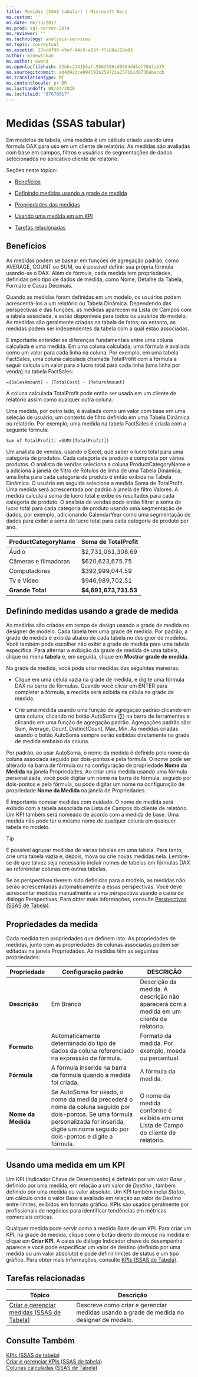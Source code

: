 ```yaml
---
title: Medidas (SSAS tabular) | Microsoft Docs
ms.custom: ''
ms.date: 06/13/2017
ms.prod: sql-server-2014
ms.reviewer: ''
ms.technology: analysis-services
ms.topic: conceptual
ms.assetid: 27ec8f99-e9ef-44c9-a83f-f7c88e128ad3
author: minewiskan
ms.author: owend
ms.openlocfilehash: 52bbc2141b5afc9563580cd9504dd5ef704fa575
ms.sourcegitcommit: ad4d92dce894592a259721a1571b1d8736abacdb
ms.translationtype: MT
ms.contentlocale: pt-BR
ms.lasthandoff: 08/04/2020
ms.locfileid: "87679017"
---
```

# <a name="measures-ssas-tabular"></a>Medidas (SSAS tabular)
  Em modelos de tabela, uma medida é um cálculo criado usando uma fórmula DAX para uso em um cliente de relatório. As medidas são avaliadas com base em campos, filtros e usuários de segmentações de dados selecionados no aplicativo cliente de relatório.  
  
 Seções neste tópico:  
  
-   [Benefícios](#bkmk_understanding)  
  
-   [Definindo medidas usando a grade de medida](#bkmk_def_mg)  
  
-   [Propriedades das medidas](#bkmk_properties)  
  
-   [Usando uma medida em um KPI](#bkmk_KPI)  
  
-   [Tarefas relacionadas](#bkmk_rel_tasks)  
  
##  <a name="benefits"></a><a name="bkmk_understanding"></a> Benefícios  
 As medidas podem se basear em funções de agregação padrão, como AVERAGE, COUNT ou SUM, ou é possível definir sua própria fórmula usando-se o DAX. Além da fórmula, cada medida tem propriedades, definidas pelo tipo de dados de medida, como Nome, Detalhe da Tabela, Formato e Casas Decimais.  
  
 Quando as medidas foram definidas em um modelo, os usuários podem acrescentá-los a um relatório ou Tabela Dinâmica. Dependendo das perspectivas e das funções, as medidas aparecem na Lista de Campos com a tabela associada, e estão disponíveis para todos os usuários do modelo. As medidas são geralmente criadas na tabela de fatos; no entanto, as medidas podem ser independentes da tabela com a qual estão associadas.  
  
 É importante entender as diferenças fundamentais entre uma coluna calculada e uma medida. Em uma coluna calculada, uma fórmula é avaliada como um valor para cada linha na coluna. Por exemplo, em uma tabela FactSales, uma coluna calculada chamada TotalProfit com a fórmula a seguir calcula um valor para o lucro total para cada linha (uma linha por venda) na tabela FactSales:  
  
```  
=[SalesAmount] - [TotalCost] - [ReturnAmount]  
```  
  
 A coluna calculada TotalProfit pode então ser usada em um cliente de relatório assim como qualquer outra coluna.  
  
 Uma medida, por outro lado, é avaliada como um valor com base em uma seleção de usuário; um contexto de filtro definido em uma Tabela Dinâmica ou relatório. Por exemplo, uma medida na tabela FactSales é criada com a seguinte fórmula:  
  
```  
Sum of TotalProfit: =SUM([TotalProfit])  
```  
  
 Um analista de vendas, usando o Excel, que saber o lucro total para uma categoria de produtos. Cada categoria de produto é composta por vários produtos. O analista de vendas seleciona a coluna ProductCategoryName e a adiciona à janela de filtro de Rótulos de linha de uma Tabela Dinâmica; uma linha para cada categoria de produto é então exibida na Tabela Dinâmica. O usuário em seguida seleciona a medida Soma de TotalProfit. Uma medida será acrescentada por padrão à janela de filtro Valores. A medida calcula a soma de lucro total e exibe os resultados para cada categoria de produto. O analista de vendas pode então filtrar a soma de lucro total para cada categoria de produto usando uma segmentação de dados, por exemplo, adicionando CalendarYear como uma segmentação de dados para exibir a soma de lucro total para cada categoria de produto por ano.  
  
|ProductCategoryName|Soma de TotalProfit|  
|-------------------------|------------------------|  
|Áudio|$2,731,061,308.69|  
|Câmeras e filmadoras|$620,623,675.75|  
|Computadores|$392,999,044.59|  
|Tv e Vídeo|$946,989,702.51|  
|**Grande Total**|**$4,691,673,731.53**|  
  
##  <a name="defining-measures-by-using-the-measure-grid"></a><a name="bkmk_def_mg"></a>Definindo medidas usando a grade de medida  
 As medidas são criadas em tempo de design usando a grade de medida no designer de modelo. Cada tabela tem uma grade de medida. Por padrão, a grade de medida é exibida abaixo de cada tabela no designer de modelos. Você também pode escolher não exibir a grade de medida para uma tabela específica. Para alternar a exibição da grade de medida de uma tabela, clique no menu **tabela** e, em seguida, clique em **Mostrar grade de medida**.  
  
 Na grade de medida, você pode criar medidas das seguintes maneiras:  
  
-   Clique em uma célula vazia na grade de medida, e digite uma fórmula DAX na barra de fórmulas. Quando você clicar em ENTER para completar a fórmula, a medida será exibida na célula na grade de medida.  
  
-   Crie uma medida usando uma função de agregação padrão clicando em uma coluna, clicando no botão AutoSoma (∑) na barra de ferramentas e clicando em uma função de agregação padrão. Agregações padrão são: Sum, Average, Count, DistinctCount, Max, Min. As medidas criadas usando o botão AutoSoma sempre serão exibidas diretamente na grade de medida embaixo da coluna.  
  
 Por padrão, ao usar AutoSoma, o nome da medida é definido pelo nome da coluna associada seguido por dois-pontos e pela fórmula. O nome pode ser alterado na barra de fórmula ou na configuração de propriedade **Nome da Medida** na janela Propriedades. Ao criar uma medida usando uma fórmula personalizada, você pode digitar um nome na barra de fórmula, seguido por dois-pontos e pela fórmula, ou pode digitar um nome na configuração de propriedade **Nome da Medida** na janela de Propriedades.  
  
 É importante nomear medidas com cuidado. O nome de medida será exibido com a tabela associada na Lista de Campos do cliente de relatório. Um KPI também será nomeado de acordo com a medida de base. Uma medida não pode ter o mesmo nome de qualquer coluna em qualquer tabela no modelo.  
  
> [!TIP]  
>  É possível agrupar medidas de várias tabelas em uma tabela. Para tanto, crie uma tabela vazia e, depois, mova ou crie novas medidas nela. Lembre-se de que talvez seja necessário incluir nomes de tabelas em fórmulas DAX ao referenciar colunas em outras tabelas.  
  
 Se as perspectivas tiverem sido definidas para o modelo, as medidas não serão acrescentadas automaticamente a essas perspectivas. Você deve acrescentar medidas manualmente a uma perspectiva usando a caixa de diálogo Perspectivas. Para obter mais informações, consulte [Perspectivas &#40;SSAS de Tabela&#41;](perspectives-ssas-tabular.md).  
  
##  <a name="measure-properties"></a><a name="bkmk_properties"></a>Propriedades da medida  
 Cada medida tem propriedades que definem isto. As propriedades de medidas, junto com as propriedades de colunas associadas podem ser editadas na janela Propriedades. As medidas têm as seguintes propriedades:  
  
|Propriedade|Configuração padrão|DESCRIÇÃO|  
|--------------|---------------------|-----------------|  
|**Descrição**|Em Branco|Descrição da medida. A descrição não aparecerá com a medida em um cliente de relatório.|  
|**Formato**|Automaticamente determinado do tipo de dados da coluna referenciado na expressão de fórmula.|Formato da medida. Por exemplo, moeda ou percentual.|  
|**Fórmula**|A fórmula inserida na barra de fórmula quando a medida foi criada.|A fórmula da medida.|  
|**Nome da Medida**|Se AutoSoma for usado, o nome da medida precederá o nome da coluna seguido por dois-pontos. Se uma fórmula personalizada for inserida, digite um nome seguido por dois-pontos e digite a fórmula.|O nome da medida conforme é exibida em uma Lista de Campo do cliente de relatório.|  
  
##  <a name="using-a-measure-in-a-kpi"></a><a name="bkmk_KPI"></a>Usando uma medida em um KPI  
 Um KPI (Indicador Chave de Desempenho) é definido por um valor *Base* , definido por uma medida, em relação a um valor de *Destino* , também definido por uma medida ou valor absoluto. Um KPI também inclui *Status*, um cálculo onde o valor Base é avaliado em relação ao valor de Destino entre limites, exibidos em formato gráfico. KPIs são usados geralmente por profissionais de negócios para identificar tendências em métricas comerciais críticas.  
  
 Qualquer medida pode servir como a medida Base de um KPI. Para criar um KPI, na grade de medida, clique com o botão direito do mouse na medida e clique em **Criar KPI**. A caixa de diálogo Indicador chave de desempenho aparece e você pode especificar um valor de destino (definido por uma medida ou um valor absoluto) e pode definir limites de status e um tipo gráfico. Para obter mais informações, consulte [KPIs &#40;SSAS de Tabela&#41;](kpis-ssas-tabular.md).  
  
##  <a name="related-tasks"></a><a name="bkmk_rel_tasks"></a> Tarefas relacionadas  
  
|Tópico|Descrição|  
|-----------|-----------------|  
|[Criar e gerenciar medidas &#40;SSAS de Tabela&#41;](measures-ssas-tabular.md)|Descreve como criar e gerenciar medidas usando a grade de medida no designer de modelo.|  
  
## <a name="see-also"></a>Consulte Também  
 [KPIs &#40;SSAS de tabela&#41;](kpis-ssas-tabular.md)   
 [Criar e gerenciar KPIs &#40;SSAS de tabela&#41;](create-and-manage-kpis-ssas-tabular.md)   
 [Colunas calculadas &#40;SSAS de Tabela&#41;](ssas-calculated-columns.md)  
  
  
